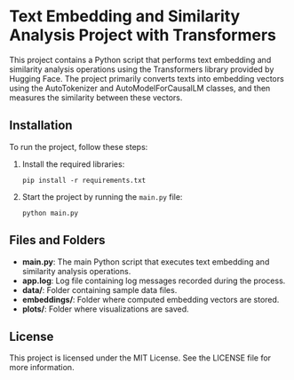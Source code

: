 # Text Embedding and Similarity Analysis Project with Transformers

This project contains a Python script that performs text embedding and similarity analysis operations using the Transformers library provided by Hugging Face. The project primarily converts texts into embedding vectors using the AutoTokenizer and AutoModelForCausalLM classes, and then measures the similarity between these vectors.

## Installation

To run the project, follow these steps:

1. Install the required libraries:
    ```
    pip install -r requirements.txt
    ```

2. Start the project by running the `main.py` file:
    ```
    python main.py
    ```

## Files and Folders

- **main.py**: The main Python script that executes text embedding and similarity analysis operations.
- **app.log**: Log file containing log messages recorded during the process.
- **data/**: Folder containing sample data files.
- **embeddings/**: Folder where computed embedding vectors are stored.
- **plots/**: Folder where visualizations are saved.

## License

This project is licensed under the MIT License. See the LICENSE file for more information.
